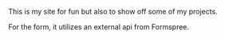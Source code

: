 This is my site for fun but also to show off some of my projects. 

For the form, it utilizes an external api from Formspree.
